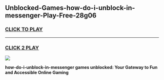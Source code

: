 
## Unblocked-Games-how-do-i-unblock-in-messenger-Play-Free-28g06
<h3>
<a href="https://premium76.site?title=how-do-i-unblock-in-messenger&ref=10A">CLICK TO PLAY</a></h3>
<hr>

<h3>
<a href="https://premium76.site?title=how-do-i-unblock-in-messenger&ref=10A">CLICK 2 PLAY</a>
  
</h3>

<a href="https://premium76.site?title=how-do-i-unblock-in-messenger&ref=10A"><img src="https://clearcache.store/games.png"></a>


**how-do-i-unblock-in-messenger games unblocked: Your Gateway to Fun and Accessible Online Gaming**
